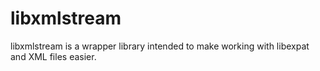 libxmlstream
============

libxmlstream is a wrapper library intended to make working
with libexpat and XML files easier.
